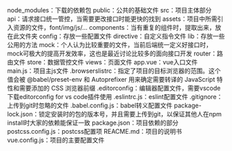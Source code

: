 <!--
 * @Author: your name
 * @Date: 2021-12-29 11:52:48
 * @LastEditTime: 2021-12-29 12:00:18
 * @LastEditors: your name
 * @Description: 打开koroFileHeader查看配置 进行设置: https://github.com/OBKoro1/koro1FileHeader/wiki/%E9%85%8D%E7%BD%AE
 * @FilePath: \demo\README.md
-->
node_modules：下载的依赖包
public：公共的基础文件
src：项目主体部分
api：请求接口统一管控，当需要更改接口时能更快的找到
assets：项目中所需引入资源的文件，font/img/js/...
components：当有重复的组件时，提取出来，放在此文件夹
config：存放一些配置文件
directive：自定义指令文件
lib：存放一些公用的方法
mock：个人认为比较重要的文件，当前后端统一定义好接口时，mock可极大的提高开发效率，这也是最近讨论比较多的面向接口开发
router：路由文件
store：数据管控文件
views：页面文件
app.vue：vue入口文件
main.js：项目主js文件
.browserslistrc：指定了项目的目标浏览器的范围。这个值会被 @babel/preset-env 和 Autoprefixer 用来确定需要转译的 JavaScript 特性和需要添加的 CSS 浏览器前缀
.editorconfig：编辑器配置文件，需要vscode下载editorconfig for vs code插件使用
.eslintrc.js：eslint配置文件
.gitignore：上传到git时忽略的文件
.babel.config.js：babel转义配置文件
package-lock.json：锁定安装时的包的版本号，并且需要上传到git，以保证其他人在npm install时大家的依赖能保证一致
package.json：项目依赖的部分
postcss.config.js：postcss配置项
REACME.md：项目的说明书
vue.config.js：项目的主要配置文件